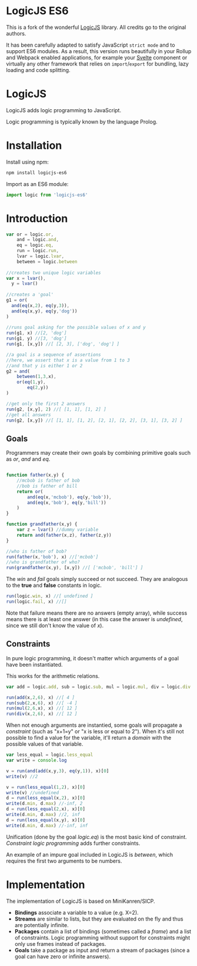LogicJS ES6
=======

This is a fork of the wonderful [LogicJS](https://github.com/mcsoto/LogicJS) library. All credits go to the original authors.

It has been carefully adapted to satisfy JavaScript `strict mode` and to support ES6 modules. As a result, this version runs beautifully in your Rollup and Webpack enabled applications, for example your [Svelte](https://svelte.dev) component or virtually any other framework that relies on `import`/`export` for bundling, lazy loading and code splitting.

LogicJS
=======

LogicJS adds logic programming to JavaScript.

Logic programming is typically known by the language Prolog.

Installation
=======

Install using npm:
```sh
npm install logicjs-es6
```

Import as an ES6 module:
```javascript
import logic from 'logicjs-es6'
```

Introduction
=======

```javascript
var or = logic.or,
	and = logic.and,
	eq = logic.eq,
	run = logic.run,
	lvar = logic.lvar,
	between = logic.between
	
//creates two unique logic variables
var x = lvar(),
  y = lvar()
  
//creates a 'goal'
g1 = or(
  and(eq(x,2), eq(y,3)),
  and(eq(x,y), eq(y,'dog'))
)
	
//runs goal asking for the possible values of x and y
run(g1, x) //[2, 'dog']
run(g1, y) //[3, 'dog']
run(g1, [x,y]) //[ [2, 3], ['dog', 'dog'] ]

//a goal is a sequence of assertions
//here, we assert that x is a value from 1 to 3
//and that y is either 1 or 2
g2 = and(
	between(1,3,x),
	or(eq(1,y), 
		eq(2,y))
)

//get only the first 2 answers
run(g2, [x,y], 2) //[ [1, 1], [1, 2] ]
//get all answers
run(g2, [x,y]) //[ [1, 1], [1, 2], [2, 1], [2, 2], [3, 1], [3, 2] ]
```

Goals
-----

Programmers may create their own goals by combining primitive goals such as *or*, *and* and *eq*.

```javascript

function father(x,y) {
	//mcbob is father of bob
	//bob is father of bill
	return or(
		and(eq(x,'mcbob'), eq(y,'bob')),
		and(eq(x,'bob'), eq(y,'bill'))
	)
}

function grandfather(x,y) {
	var z = lvar() //dummy variable
	return and(father(x,z), father(z,y))
}

//who is father of bob?
run(father(x,'bob'), x) //['mcbob']
//who is grandfather of who?
run(grandfather(x,y), [x,y]) //[ ['mcbob', 'bill'] ]
```

The *win* and *fail* goals simply succeed or not succeed. They are analogous to the **true** and **false** constants in logic.

```javascript
run(logic.win, x) //[ undefined ]
run(logic.fail, x) //[]
```

Note that failure means there are no answers (empty array), while success means there is at least one answer (in this case the answer is *undefined*, since we still don't know the value of *x*).

Constraints
-----------

In pure logic programming, it doesn't matter which arguments of a goal have been instantiated.

This works for the arithmetic relations.

```javascript
var add = logic.add, sub = logic.sub, mul = logic.mul, div = logic.div

run(add(x,2,6), x) //[ 4 ]
run(sub(2,x,6), x) //[ -4 ]
run(mul(2,6,x), x) //[ 12 ]
run(div(x,2,6), x) //[ 12 ]
```

When not enough arguments are instantied, some goals will propagate a *constraint* (such as "x+1=y" or "x is less or equal to 2"). When it's still not possible to find a value for the variable, it'll return a *domain* with the possible values of that variable.

```javascript
var less_equal = logic.less_equal
var write = console.log

v = run(and(add(x,y,3), eq(y,1)), x)[0]
write(v) //2

v = run(less_equal(1,2), x)[0]
write(v) //undefined
d = run(less_equal(x,2), x)[0]
write(d.min, d.max) //-inf, 2
d = run(less_equal(2,x), x)[0]
write(d.min, d.max) //2, inf
d = run(less_equal(x,y), x)[0]
write(d.min, d.max) //-inf, inf
```

Unification (done by the goal *logic.eq*) is the most basic kind of constraint. *Constraint logic programming* adds further constraints.

An example of an impure goal included in LogicJS is *between*, which requires the first two arguments to be numbers.


Implementation
==============

The implementation of LogicJS is based on MiniKanren/SICP.

* **Bindings** associate a variable to a value (e.g. X=2).
* **Streams** are similar to lists, but they are evaluated on the fly and thus are potentially infinite.
* **Packages** contain a list of bindings (sometimes called a *frame*) and a list of constraints. Logic programming without support for constraints might only use frames instead of packages.
* **Goals** take a package as input and return a stream of packages (since a goal can have zero or infinite answers).
